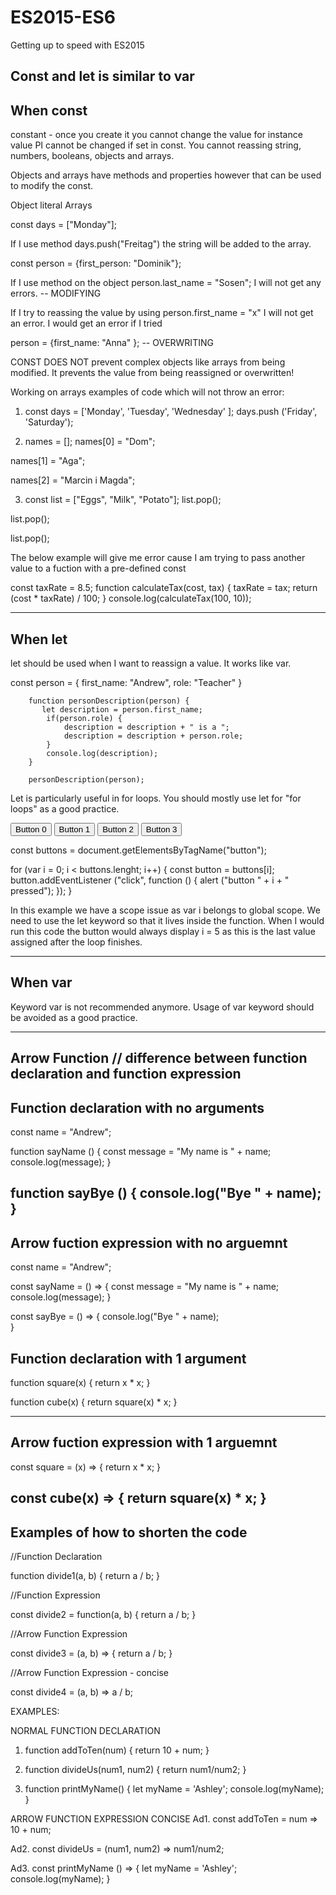 # ES2015-ES6
Getting up to speed with ES2015


Const and let is similar to var
--------------------------
When const
--------------------------
constant - once you create it you cannot change the value for instance value PI cannot be changed if set in const. You cannot reassing string, numbers, booleans, objects and arrays. 

Objects and arrays have methods and properties however that can be used to modify the const. 

Object literal 
Arrays

const days = ["Monday"];

If I use method days.push("Freitag") the string will be added to the array. 

const person = {first_person: "Dominik"};

If I use method on the object person.last_name = "Sosen"; I will not get any errors. -- MODIFYING 

If I try to reassing the value by using person.first_name = "x" I will not get an error. I would get an error if I tried 

person = {first_name: "Anna" }; -- OVERWRITING

CONST DOES NOT prevent complex objects like arrays from being modified. It prevents the value from being reassigned or overwritten! 

Working on arrays examples of code which will not throw an error: 

1. const days = ['Monday', 'Tuesday', 'Wednesday' ];
days.push ('Friday', 'Saturday');

2. names = [];
names[0] = "Dom";

names[1] = "Aga"; 

names[2] = "Marcin i Magda";

3. const list = ["Eggs", "Milk", "Potato"];
list.pop();

list.pop();

list.pop();

The below example will give me error cause I am trying to pass another value to a fuction with a pre-defined const

const taxRate = 8.5;
function calculateTax(cost, tax) {
  taxRate = tax;
  return (cost * taxRate) / 100;
}
console.log(calculateTax(100, 10));

--------------------------
When let
--------------------------
let should be used when I want to reassign a value. It works like var. 

const person = {
            first_name: "Andrew",
            role: "Teacher"
        }
    
        function personDescription(person) {
           let description = person.first_name;
            if(person.role) {
                description = description + " is a ";
                description = description + person.role;
            }
            console.log(description);
        }
    
        personDescription(person);

Let is particularly useful in for loops. You should mostly use let for "for loops" as a good practice. 

<button> Button 0 </button>
<button> Button 1 </button>
<button> Button 2 </button>
<button> Button 3 </button>

const buttons = document.getElementsByTagName("button");

for (var i = 0; i < buttons.lenght; i++) {
   const button = buttons[i]; 
   button.addEventListener ("click", function () {
      alert ("button " + i + " pressed"); 
   });
}

In this example we have a scope issue as var i belongs to global scope. We need to use the let keyword so that it lives inside the function. When I would run this code the button would always display i = 5 as this is the last value assigned after the loop finishes. 


--------------------------
When var
--------------------------
Keyword var is not recommended anymore. Usage of var keyword should be avoided as a good practice. 


--------------------------
Arrow Function // difference between function declaration and function expression
--------------------------

Function declaration with no arguments 
--------------------------
const name = "Andrew";

function sayName ()  {
    const message = "My name is " + name;
    console.log(message);
}

function sayBye () {
  console.log("Bye " + name);  
} 
--------------------------
Arrow fuction expression with no arguemnt
--------------------------

const name = "Andrew";

const sayName = () => {
    const message = "My name is " + name;
    console.log(message);
}

const sayBye = () => {
  console.log("Bye " + name);  
} 

Function declaration with 1 argument
--------------------------


function square(x) {
    return x * x;
}

function cube(x) {
    return square(x) * x;
}

--------------------------
Arrow fuction expression with 1 arguemnt
--------------------------

const square = (x) => {
    return x * x;
}

const cube(x) => {
    return square(x) * x;
}
--------------------------
Examples of how to shorten the code 
--------------------------

//Function Declaration

function divide1(a, b) {
  return a / b; 
}

//Function Expression

const divide2 = function(a, b) {
  return a / b;
}

//Arrow Function Expression

const divide3 = (a, b) => {
  return a / b;
}

//Arrow Function Expression - concise

const divide4 = (a, b) => a / b;


EXAMPLES: 

NORMAL FUNCTION DECLARATION
1. function addToTen(num) {
  return 10 + num;
}

2. function divideUs(num1, num2) {
  return num1/num2;
}

3. function printMyName() {
  let myName = 'Ashley';
	console.log(myName);
}

ARROW FUNCTION EXPRESSION CONCISE
Ad1. const addToTen = num => 10 + num;


Ad2. const divideUs = (num1, num2) => num1/num2;


Ad3. const printMyName () => {
  let myName = 'Ashley';
	console.log(myName);
}

